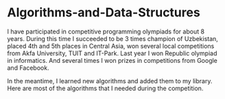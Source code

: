 # Algorithms-and-Data-Structures
I have participated in competitive programming olympiads for about 8 years. During this time I succeeded to be 3 times champion of Uzbekistan, placed 4th and 5th places in Central Asia, won several local competitions from Akfa University, TUIT and IT-Park. Last year I won Republic olympiad in informatics. And several times I won prizes in competitions from Google and Facebook. 

In the meantime, I learned new algorithms and added them to my library. Here are most of the algorithms that I needed during the competition.

